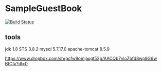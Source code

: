 # SampleGuestBook

[![Build Status](https://travis-ci.org/HyunGuJ/SampleGuestBook.svg?branch=master)](https://travis-ci.org/HyunGuJ/SampleGuestBook)


## tools 

jdk 1.8
STS 3.8.2
mysql 5.7.17.0
apache-tomcat 8.5.9


https://www.dropbox.com/sh/gcfw9omjaogt52g/AACQb7vIoZbfd8wp9G6wBtCfa?dl=0